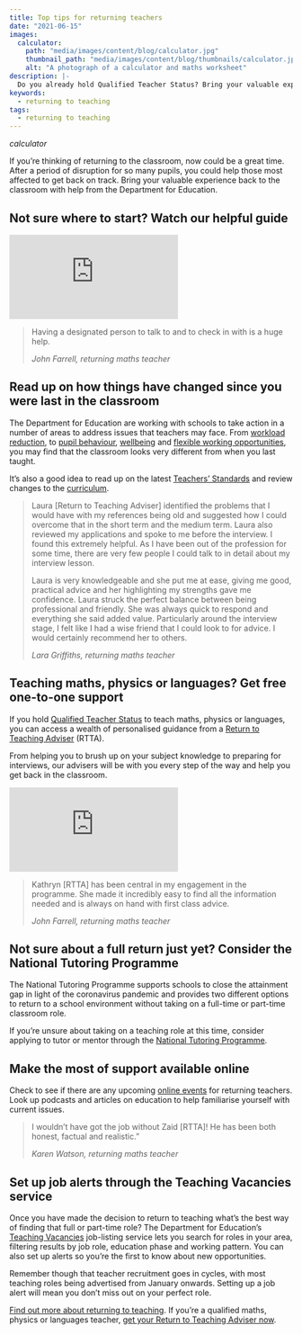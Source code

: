 ```yaml
---
title: Top tips for returning teachers
date: "2021-06-15"
images:
  calculator:
    path: "media/images/content/blog/calculator.jpg"
    thumbnail_path: "media/images/content/blog/thumbnails/calculator.jpg"
    alt: "A photograph of a calculator and maths worksheet"
description: |-
  Do you already hold Qualified Teacher Status? Bring your valuable experience back to the classroom with help from the Department for Education.
keywords:
  - returning to teaching
tags:
  - returning to teaching
---
```


$calculator$

If you’re thinking of returning to the classroom, now could be a great time. After a period of disruption for so many pupils, you could help those most affected to get back on track. Bring your valuable experience back to the classroom with help from the Department for Education.

## Not sure where to start? Watch our helpful guide

<div data-controller="aspect-ratio" data-aspect-ratio-width-value="560" data-aspect-ratio-height-value="290">
  <iframe 
    loading="lazy"
    src="https://www.youtube-nocookie.com/embed/_oQ4DTXkGHk" 
    frameborder="0" 
    allow="autoplay; encrypted-media" 
    allowfullscreen
  ></iframe>
</div>

> Having a designated person to talk to and to check in with is a huge help.
>
> _John Farrell, returning maths teacher_

## Read up on how things have changed since you were last in the classroom

The Department for Education are working with schools to take action in a number of areas to address issues that teachers may face. From [workload reduction](https://www.gov.uk/guidance/school-workload-reduction-toolkit), to [pupil behaviour](https://www.gov.uk/guidance/behaviour-hubs), [wellbeing](https://www.gov.uk/guidance/education-staff-wellbeing-charter) and [flexible working opportunities](https://www.gov.uk/government/collections/flexible-working-resources-for-teachers-and-schools), you may find that the classroom looks very different from when you last taught.

It’s also a good idea to read up on the latest [Teachers’ Standards](https://www.gov.uk/government/publications/teachers-standards) and review changes to the [curriculum](https://www.gov.uk/topic/schools-colleges-childrens-services/curriculum-qualifications).

> Laura [Return to Teaching Adviser] identified the problems that I would have with my references being old and suggested how I could overcome that in the short term and the medium term. Laura also reviewed my applications and spoke to me before the interview. I found this extremely helpful. As I have been out of the profession for some time, there are very few people I could talk to in detail about my interview lesson.
>
> Laura is very knowledgeable and she put me at ease, giving me good, practical advice and her highlighting my strengths gave me confidence. Laura struck the perfect balance between being professional and friendly. She was always quick to respond and everything she said added value. Particularly around the interview stage, I felt like I had a wise friend that I could look to for advice. I would certainly recommend her to others.
>
> _Lara Griffiths, returning maths teacher_

## Teaching maths, physics or languages? Get free one-to-one support

If you hold [Qualified Teacher Status](https://www.gov.uk/guidance/qualified-teacher-status-qts) to teach maths, physics or languages, you can access a wealth of personalised guidance from a [Return to Teaching Adviser](https://adviser-getintoteaching.education.gov.uk/) (RTTA).

From helping you to brush up on your subject knowledge to preparing for interviews, our advisers will be with you every step of the way and help you get back in the classroom.

<div data-controller="aspect-ratio" data-aspect-ratio-width-value="560" data-aspect-ratio-height-value="290">
  <iframe 
    loading="lazy"
    src="https://www.youtube-nocookie.com/embed/2NrLm_XId4k" 
    frameborder="0" 
    allow="autoplay; encrypted-media" 
    allowfullscreen
  ></iframe>
</div>

> Kathryn [RTTA] has been central in my engagement in the programme. She made it incredibly easy to find all the information needed and is always on hand with first class advice.
>
> _John Farrell, returning maths teacher_

## Not sure about a full return just yet? Consider the National Tutoring Programme

The National Tutoring Programme supports schools to close the attainment gap in light of the coronavirus pandemic and provides two different options to return to a school environment without taking on a full-time or part-time classroom role.

If you’re unsure about taking on a teaching role at this time, consider applying to tutor or mentor through the [National Tutoring Programme](https://nationaltutoring.org.uk/).

## Make the most of support available online

Check to see if there are any upcoming [online events](/event-categories/online-q-as) for returning teachers. Look up podcasts and articles on education to help familiarise yourself with current issues.

> I wouldn’t have got the job without Zaid [RTTA]! He has been both honest, factual and realistic.”
>
> _Karen Watson, returning maths teacher_

## Set up job alerts through the Teaching Vacancies service

Once you have made the decision to return to teaching what’s the best way of finding that full or part-time role? The Department for Education’s [Teaching Vacancies](https://teaching-vacancies.service.gov.uk/) job-listing service lets you search for roles in your area, filtering results by job role, education phase and working pattern. You can also set up alerts so you’re the first to know about new opportunities.

Remember though that teacher recruitment goes in cycles, with most teaching roles being advertised from January onwards. Setting up a job alert will mean you don’t miss out on your perfect role.

[Find out more about returning to teaching](/returning-to-teaching). If you’re a qualified maths, physics or languages teacher, [get your Return to Teaching Adviser now](https://adviser-getintoteaching.education.gov.uk/).
